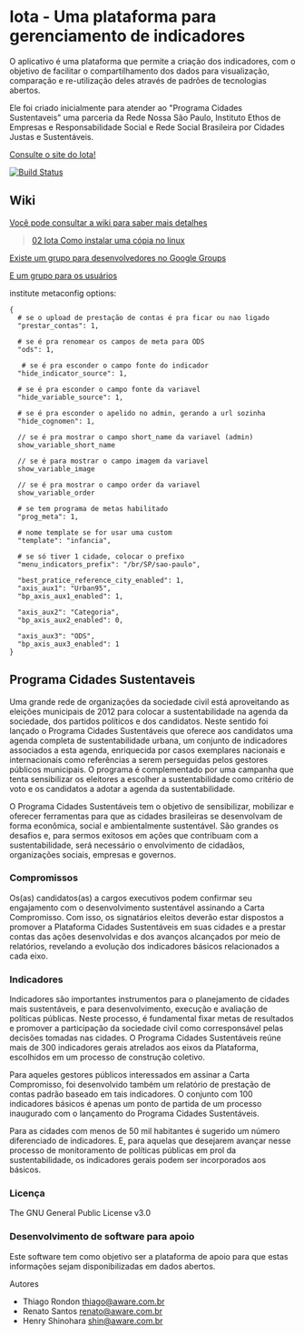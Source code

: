 
# Iota - Uma plataforma para gerenciamento de indicadores

O aplicativo é uma plataforma que permite a criação dos indicadores, com o objetivo de facilitar o compartilhamento dos dados para visualização, comparação e re-utilização deles através de padrões de tecnologias abertos.

Ele foi criado inicialmente para atender ao "Programa Cidades Sustentaveis" uma parceria da Rede Nossa São Paulo,
Instituto Ethos de Empresas e Responsabilidade Social e Rede Social Brasileira por Cidades Justas e Sustentáveis.

[Consulte o site do Iota!](http://iotaorg.github.io/Iota-RNSP/)


[![Build Status](https://secure.travis-ci.org/iotaorg/Iota-RNSP.png?branch=production)](https://travis-ci.org/iotaorg/Iota-RNSP)

## Wiki

[Você pode consultar a wiki para saber mais detalhes](https://github.com/eokoe/Iota/wiki)


> [02 Iota Como instalar uma cópia no linux](https://github.com/AwareTI/Iota/wiki/Iota---Como-instalar-uma-cópia-no-linux)


[Existe um grupo para desenvolvedores no Google Groups](https://groups.google.com/forum/embed/?place=forum/iota-devs&showsearch=true&showpopout=true&showtabs=false#!forum/iota-devs)

[E um grupo para os usuários](https://groups.google.com/forum/embed/?place=forum/iota-users&showsearch=true&showpopout=true&showtabs=false#!forum/iota-users)


institute metaconfig options:

```
{
  # se o upload de prestação de contas é pra ficar ou nao ligado
  "prestar_contas": 1,

  # se é pra renomear os campos de meta para ODS
  "ods": 1,

   # se é pra esconder o campo fonte do indicador
  "hide_indicator_source": 1,

  # se é pra esconder o campo fonte da variavel
  "hide_variable_source": 1,

  # se é pra esconder o apelido no admin, gerando a url sozinha
  "hide_cognomen": 1,

  // se é pra mostrar o campo short_name da variavel (admin)
  show_variable_short_name

  // se é para mostrar o campo imagem da variavel
  show_variable_image

  // se é pra mostrar o campo order da variavel
  show_variable_order

  # se tem programa de metas habilitado
  "prog_meta": 1,

  # nome template se for usar uma custom
  "template": "infancia",

  # se só tiver 1 cidade, colocar o prefixo
  "menu_indicators_prefix": "/br/SP/sao-paulo",

  "best_pratice_reference_city_enabled": 1,
  "axis_aux1": "Urban95",
  "bp_axis_aux1_enabled": 1,

  "axis_aux2": "Categoria",
  "bp_axis_aux2_enabled": 0,

  "axis_aux3": "ODS",
  "bp_axis_aux3_enabled": 1
}
```

## Programa Cidades Sustentaveis

Uma grande rede de organizações da sociedade civil está aproveitando as
eleições municipais de 2012 para colocar a sustentabilidade na agenda da
sociedade, dos partidos políticos e dos candidatos. Neste sentido foi lançado
o Programa Cidades Sustentáveis que oferece aos candidatos uma agenda completa
de sustentabilidade urbana, um conjunto de indicadores associados a esta
agenda, enriquecida por casos exemplares nacionais e internacionais como
referências a serem perseguidas pelos gestores públicos municipais. O programa
é complementado por uma campanha que tenta sensibilizar os eleitores a
escolher a sustentabilidade como critério de voto e os candidatos a adotar a
agenda da sustentabilidade.

O Programa Cidades Sustentáveis tem o objetivo de sensibilizar, mobilizar e
oferecer ferramentas para que as cidades brasileiras se desenvolvam de forma
econômica, social e ambientalmente sustentável.
São grandes os desafios e, para sermos exitosos em ações que contribuam com a
sustentabilidade, será necessário o envolvimento de cidadãos, organizações
sociais, empresas e governos.

### Compromissos

Os(as) candidatos(as) a cargos executivos podem confirmar seu engajamento com
o desenvolvimento sustentável assinando a Carta Compromisso. Com isso, os
signatários eleitos deverão estar dispostos a promover a Plataforma Cidades
Sustentáveis em suas cidades e a prestar contas das ações desenvolvidas e dos
avanços alcançados por meio de relatórios, revelando a evolução dos
indicadores básicos relacionados a cada eixo.

### Indicadores

Indicadores são importantes instrumentos para o planejamento de cidades mais
sustentáveis, e para desenvolvimento, execução e avaliação de políticas
públicas. Neste processo, é fundamental fixar metas de resultados e promover a
participação da sociedade civil como corresponsável pelas decisões tomadas nas
cidades.
O Programa Cidades Sustentáveis reúne mais de 300 indicadores gerais atrelados
aos eixos da Plataforma, escolhidos em um processo de construção coletivo.

Para aqueles gestores públicos interessados em assinar a Carta Compromisso,
foi desenvolvido também um relatório de prestação de contas padrão baseado em
tais indicadores. O conjunto com 100 indicadores básicos é apenas um ponto de
partida de um processo inaugurado com o lançamento do Programa Cidades
Sustentáveis.

Para as cidades com menos de 50 mil habitantes é sugerido um número
diferenciado de indicadores. E, para aquelas que desejarem avançar nesse
processo de monitoramento de políticas públicas em prol da sustentabilidade,
os indicadores gerais podem ser incorporados aos básicos.

### Licença

The GNU General Public License v3.0

### Desenvolvimento de software para apoio

Este software tem como objetivo ser a plataforma de apoio para que estas
informações sejam disponibilizadas em dados abertos.

Autores

- Thiago Rondon <thiago@aware.com.br>
- Renato Santos <renato@aware.com.br>
- Henry Shinohara <shin@aware.com.br>




